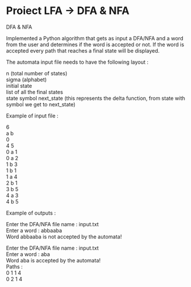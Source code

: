 # Proiect LFA -> DFA & NFA

 DFA &amp; NFA

 Implemented a Python algorithm that gets as input a DFA/NFA and a word from the user and determines if the word is accepted or not. If the word is accepted every path that reaches a final state will be displayed.
 
 The automata input file needs to have the following layout :
 
n (total number of states) \
sigma (alphabet) \
initial state \
list of all the final states \
state symbol next_state (this represents the delta function, from state with symbol we get to next_state)

Example of input file :

6\
a b\
0\
4 5\
0 a 1\
0 a 2\
1 b 3\
1 b 1\
1 a 4\
2 b 1\
3 b 5\
4 a 3\
4 b 5

Example of outputs :

Enter the DFA/NFA file name : input.txt\
Enter a word : abbaaba\
Word abbaaba is not accepted by the automata!

Enter the DFA/NFA file name : input.txt\
Enter a word : aba\
Word aba is accepted by the automata!\
Paths :\
0 1 1 4\
0 2 1 4
